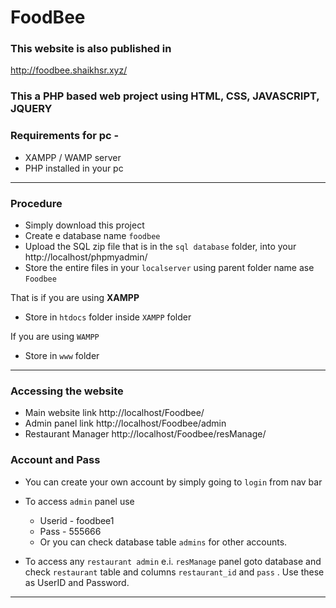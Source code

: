 # FoodBee 

### This website is also published in 

http://foodbee.shaikhsr.xyz/

### This a PHP based web project using HTML, CSS, JAVASCRIPT, JQUERY

### Requirements for pc - 

- XAMPP / WAMP server
- PHP installed in your pc

***


### Procedure

- Simply download this project
- Create e database name `foodbee`
- Upload the SQL zip file that is in the `sql database` folder, into your http://localhost/phpmyadmin/
- Store the entire files in your `localserver` using parent folder name ase `Foodbee`

That is if you are using **XAMPP** 
- Store in `htdocs` folder inside `XAMPP` folder

If you are using `WAMPP` 
- Store in `www` folder

***

### Accessing the website

- Main website link http://localhost/Foodbee/
- Admin panel link http://localhost/Foodbee/admin
- Restaurant Manager http://localhost/Foodbee/resManage/


### Account and Pass

- You can create your own account by simply going to `login` from nav bar
- To access `admin` panel use
    - Userid - foodbee1
    - Pass - 555666
    - Or you can check database table `admins` for other accounts.

- To access any `restaurant admin` e.i. `resManage` panel goto database and check `restaurant` table and columns `restaurant_id` and `pass` . Use these as UserID and Password. 

***
